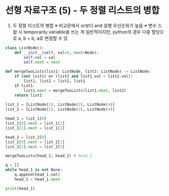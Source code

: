 # 선형 자료구조 (5) - 두 정렬 리스트의 병합

1. 두 정렬 리스트의 병합
※ 비교문에서 or보다 and 실행 우선순위가 높음
※ 변수 스왑 시 temporarily variable을 쓰는 게 일반적이지만, python의 경우 다중 할당으로 a, b = b, a로 변경할 수 있

```python
class ListNode():
    def __init__(self, val=0, next=Node):
        self.val = val
        self.next = next
        
def mergeTwoLists(list1: ListNode, list2: ListNode) -> ListNode:
    if (not list1) or (list2 and list1.val > list2.val):
        list1, list2 = list2, list1
    if list1:
        list1.next = mergeTwoLists(list1.next, list2)
    return list1
    
list_1 = [ListNode(1), ListNode(2), ListNode(4)]
list_2 = [ListNode(1), ListNode(3), ListNode(4)]

head_1 = list_1[0]
list_1[0].next = list_1[1]
list_1[1].next = list_1[2]

head_2 = list_2[0]
list_2[0].next = list_2[1]
list_2[1].next = list_2[2]

mergeTwoLists(head_1, head_2) # head_1

q = []
while head_1 is not None:
    q.append(head_1.val)
    head_1 = head_1.next

print(head_1)
```

